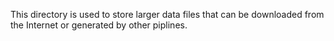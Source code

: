 This directory is used to store larger data files that can be downloaded from the Internet or generated by other piplines.